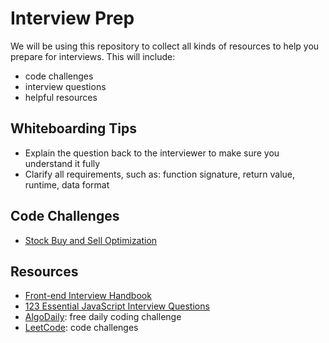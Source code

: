 # Interview Prep

We will be using this repository to collect all kinds of resources to help you prepare for interviews.
This will include:

- code challenges
- interview questions
- helpful resources

## Whiteboarding Tips

- Explain the question back to the interviewer to make sure you understand it fully
- Clarify all requirements, such as: function signature, return value, runtime, data format

## Code Challenges

- [Stock Buy and Sell Optimization](https://algodaily.com/challenges/stock-buy-and-sell-optimization)

## Resources

- [Front-end Interview Handbook](https://github.com/yangshun/front-end-interview-handbook/blob/master/questions/javascript-questions.md)
- [123 Essential JavaScript Interview Questions](https://github.com/ganqqwerty/123-Essential-JavaScript-Interview-Questions)
- [AlgoDaily](https://algodaily.com/): free daily coding challenge
- [LeetCode](https://leetcode.com/): code challenges
